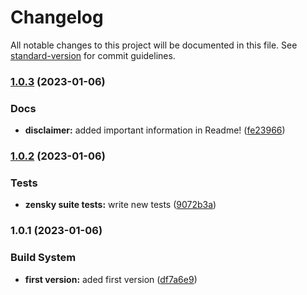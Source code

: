 # Changelog

All notable changes to this project will be documented in this file. See [standard-version](https://github.com/conventional-changelog/standard-version) for commit guidelines.

### [1.0.3](https://github.com/Lack-Zillions-Over/zensky/compare/v1.0.2...v1.0.3) (2023-01-06)


### Docs

* **disclaimer:** added important information in Readme! ([fe23966](https://github.com/Lack-Zillions-Over/zensky/commit/fe23966ac1a64f686c9519ccc8f362e6441af6b3))

### [1.0.2](https://github.com/Lack-Zillions-Over/zensky/compare/v1.0.1...v1.0.2) (2023-01-06)


### Tests

* **zensky suite tests:** write new tests ([9072b3a](https://github.com/Lack-Zillions-Over/zensky/commit/9072b3a08f9781499578419ff3db3b3e16b8c0f8))

### 1.0.1 (2023-01-06)


### Build System

* **first version:** aded first version ([df7a6e9](https://github.com/Lack-Zillions-Over/zensky/commit/df7a6e97ca0fd3b19c38f25bc8672a9b8958ada8))

